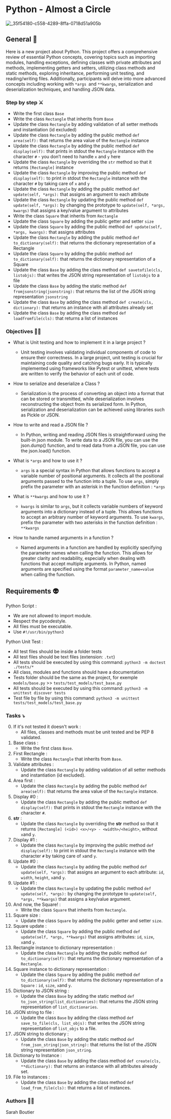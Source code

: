 # Python - Almost a Circle

![_35f54180-c558-4289-8ffa-0718d51a905b](https://github.com/savvyh/holbertonschool-higher_level_programming/assets/139894873/f83ae043-5916-4f18-b102-867193341331)

## General 🐍

Here is a new project about Python. This project offers a comprehensive review of essential Python concepts, covering topics such as importing modules, handling exceptions, defining classes with private attributes and methods, implementing getters and setters, utilizing class methods and static methods, exploring inheritance, performing unit testing, and reading/writing files. 
Additionally, participants will delve into more advanced concepts including working with `*args `and `**kwargs`, serialization and deserialization techniques, and handling JSON data.

### Step by step ⚔️

- Write the first class `Base`
- Write the class `Rectangle` that inherits from `Base`
- Update the class `Rectangle` by adding validation of all setter methods and instantiation (id excluded)
- Update the class `Rectangle` by adding the public method `def area(self):` that returns the area value of the `Rectangle` instance
- Update the class `Rectangle` by adding the public method `def display(self):` that prints in stdout the `Rectangle` instance with the character `#` - you don’t need to handle `x` and `y` here
- Update the class `Rectangle` by overriding the `str` method so that it returns `[Rectangle]` instance
- Update the class `Rectangle` by improving the public method `def display(self):` to print in stdout the `Rectangle` instance with the character `#` by taking care of `x` and `y`
- Update the class `Rectangle` by adding the public method `def update(self, *args):` that assigns an argument to each attribute
- Update the class `Rectangle` by updating the public method `def update(self, *args):` by changing the prototype to `update(self, *args, kwargs)` that assigns a key/value argument to attributes
- Write the class `Square` that inherits from `Rectangle`
- Update the class `Square` by adding the public getter and setter `size`
- Update the class `Square` by adding the public method `def update(self, *args, kwargs):` that assigns attributes
- Update the class `Rectangle` by adding the public method `def to_dictionary(self):` that returns the dictionary representation of a Rectangle
- Update the class `Square` by adding the public method `def to_dictionary(self):` that returns the dictionary representation of a Square
- Update the class `Base` by adding the class method `def savetofile(cls, listobjs):` that writes the JSON string representation of `listobjs` to a file
- Update the class `Base` by adding the static method `def fromjsonstring(jsonstring):` that returns the list of the JSON string representation `jsonstring`
- Update the class `Base` by adding the class method `def create(cls, dictionary):` that returns an instance with all attributes already set
- Update the class `Base` by adding the class method `def loadfromfile(cls):` that returns a list of instances

### Objectives :astronaut:
- What is Unit testing and how to implement it in a large project ?
    - Unit testing involves validating individual components of code to ensure their correctness. In a large project, unit testing is crucial for maintaining code quality and catching bugs early. It is typically implemented using frameworks like Pytest or unittest, where tests are written to verify the behavior of each unit of code.
- How to serialize and deserialize a Class ?
    - Serialization is the process of converting an object into a format that can be stored or transmitted, while deserialization involves reconstructing the object from its serialized form. In Python, serialization and deserialization can be achieved using libraries such as Pickle or JSON.

- How to write and read a JSON file ?
    - In Python, writing and reading JSON files is straightforward using the built-in json module. To write data to a JSON file, you can use the json.dump() function, and to read data from a JSON file, you can use the json.load() function.

- What is `*args` and how to use it ?
    - `args` is a special syntax in Python that allows functions to accept a variable number of positional arguments. It collects all the positional arguments passed to the function into a tuple. To use `args`, simply prefix the parameter with an asterisk in the function definition : `*args`

- What is `**kwargs` and how to use it ?
    - `kwargs` is similar to `args`, but it collects variable numbers of keyword arguments into a dictionary instead of a tuple. This allows functions to accept an arbitrary number of keyword arguments. To use `kwargs`, prefix the parameter with two asterisks in the function definition : `**kwargs`

- How to handle named arguments in a function ?
    - Named arguments in a function are handled by explicitly specifying the parameter names when calling the function. This allows for greater clarity and readability, especially when dealing with functions that accept multiple arguments. In Python, named arguments are specified using the format `parameter_name=value` when calling the function.

## Requirements :alien:

Python Script :
- We are not allowed to import module.
- Respect the pycodestyle.
- All files must be executable.
- Use `#!/usr/bin/python3`

Python Unit Test :

- All test files should be inside a folder tests
- All test files should be text files (extension: `.txt`)
- All tests should be executed by using this command: `python3 -m doctest ./tests/*`
- All class, modules and functions should have a documentation
- Tests folder should be the same as the project, for exemple `models/base.py` >> `tests/test_models/test_base.py`
- All tests should be executed by using this command: `python3 -m unittest discover tests`
- Test file by file by using this command: `python3 -m unittest tests/test_models/test_base.py`

### Tasks :arrow_heading_down:
0. If it's not tested it doesn't work : 
   - All files, classes and methods must be unit tested and be PEP 8 validated.
0. Base class : 
   - Write the first class `Base`.
0. First Rectangle : 
   - Write the class `Rectangle` that inherits from `Base`.
0. Validate attributes : 
   - Update the class `Rectangle` by adding validation of all setter methods and instantiation (id excluded).
0. Area first : 
   - Update the class `Rectangle` by adding the public method `def area(self):` that returns the area value of the `Rectangle` instance.
0. Display #0 : 
   - Update the class `Rectangle` by adding the public method `def display(self):` that prints in stdout the `Rectangle` instance with the character `#`.
0. __str__ : 
   - Update the class `Rectangle` by overriding the __str__ method so that it returns `[Rectangle] (<id>) <x>/<y> - <width>/<height>`, without `x`and `y`.
0. Display #1 : 
   - Update the class `Rectangle` by improving the public method `def display(self):` to print in stdout the `Rectangle` instance with the character `#` by taking care of `x`and `y`.
0. Update #0 : 
   - Update the class `Rectangle` by adding the public method `def update(self, *args):` that assigns an argument to each attribute: `id`, `width`, `height`, `x`and `y`.
0. Update #1 : 
   - Update the class `Rectangle` by updating the public method `def update(self, *args):` by changing the prototype to `update(self, *args, **kwargs)` that assigns a key/value argument.
0. And now, the Square! : 
   - Write the class `Square` that inherits from `Rectangle`.
0. Square size : 
   - Update the class `Square` by adding the public getter and setter `size`.
0. Square update : 
   - Update the class `Square` by adding the public method `def update(self, *args, **kwargs)` that assigns attributes: `id`, `size`, `x`and `y`.
0. Rectangle instance to dictionary representation : 
   - Update the class `Rectangle` by adding the public method `def to_dictionary(self):` that returns the dictionary representation of a `Rectangle`.
0. Square instance to dictionary representation : 
   - Update the class `Square` by adding the public method `def to_dictionary(self):` that returns the dictionary representation of a `Square` : `id`, `size`, `x`and `y`.
0. Dictionary to JSON string : 
   - Update the class `Base` by adding the static method `def to_json_string(list_dictionaries):` that returns the JSON string representation of `list_dictionaries`.
0. JSON string to file : 
   - Update the class `Base` by adding the class method `def save_to_file(cls, list_objs):` that writes the JSON string representation of `list_objs` to a file.
0. JSON string to dictionary : 
   - Update the class `Base` by adding the static method `def from_json_string(json_string):` that returns the list of the JSON string representation `json_string`.
0. Dictionary to Instance : 
   - Update the class `Base` by adding the class method `def create(cls, **dictionary):` that returns an instance with all attributes already set.
0. File to instances : 
   - Update the class `Base` by adding the class method `def load_from_file(cls):` that returns a list of instances.

### Authors 🧞‍♀️
Sarah Boutier
